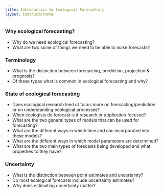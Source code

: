 ```yaml
---
title: Introduction to Ecological Forecasting
layout: instructornote
---
```


### Why ecological forecasting?

* Why do we need ecological forecasting?
* What are two some of things we need to be able to make forecasts?

### Terminology

* What is the distinction between forecasting, prediction, projection &
  prognosis?
* Of these types what is common in ecological forecasting and why?

### State of ecological forecasting

* Does ecological research tend ot focus more on forecasting/prediction or on
  understanding ecological processes?
* When ecologists do forecast is it research or application focused?
* What are the two general types of models that can be used for forecasting?
* What are the different ways in which time and can incorporated into these models?
* What are the different ways in which model parameters are determined?
* What are the two main types of forecasts being developed and what properties to they have?

### Uncertainty

* What is the distinction between point estimates and uncertainty?
* Do most ecological forecasts include uncertainty estimates?
* Why does estimating uncertainty matter?
